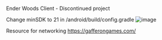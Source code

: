 Ender Woods Client - Discontinued project

Change minSDK to 21 in /android/build/config.gradle
![image](https://user-images.githubusercontent.com/53924507/143579193-122e6593-14d2-4c3e-82d1-0c19960ddb69.png)


Resource for networking
https://gafferongames.com/
